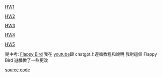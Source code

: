 [HW1](https://github.com/VinsOrl/_ws/tree/master/hw1)

[HW2](https://github.com/VinsOrl/_ws/tree/master/hw2)

[HW3](https://github.com/VinsOrl/_ws/tree/master/hw3)

[HW4](https://github.com/VinsOrl/_ws/tree/master/hw4)

[HW5](https://chatgpt.com/share/676fb384-8358-8006-8883-ad0bb2289a38)

期中考: 
[Flappy Bird](https://vinsorl.github.io/_ws/%E6%9C%9F%E4%B8%AD%E8%80%83)
我在 [youtube](https://youtu.be/Ltg1fl4Obgg?si=J-FYj8SboMp4nUhT)跟 chatgpt上遵循教程和說明
我對這個 Flappy Bird 遊戲做了一些更改

[source code](https://github.com/VinsOrl/_ws/tree/master/%E6%9C%9F%E4%B8%AD%E8%80%83)
